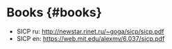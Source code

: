 # Books {#books}

* SICP ru: http://newstar.rinet.ru/~goga/sicp/sicp.pdf
* SICP en: https://web.mit.edu/alexmv/6.037/sicp.pdf
